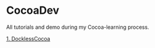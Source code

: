 # CocoaDev

All tutorials and demo during my Cocoa-learning process.


[1. DocklessCocoa](/DocklessCocoa/Readme.md)